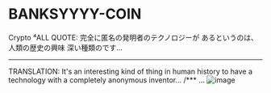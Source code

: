 # BANKSYYYY-COIN
Crypto ⁴ALL
QUOTE:
完全に匿名の発明者のテクノロジーが あるというのは、人類の歴史の興味 深い種類のです...
***
TRANSLATION:
It's an interesting kind of thing in human history to have a technology with a completely anonymous inventor...
/***
...
![image](https://github.com/user-attachments/assets/9168f0be-3e92-4d9c-9763-917843b0951a)
